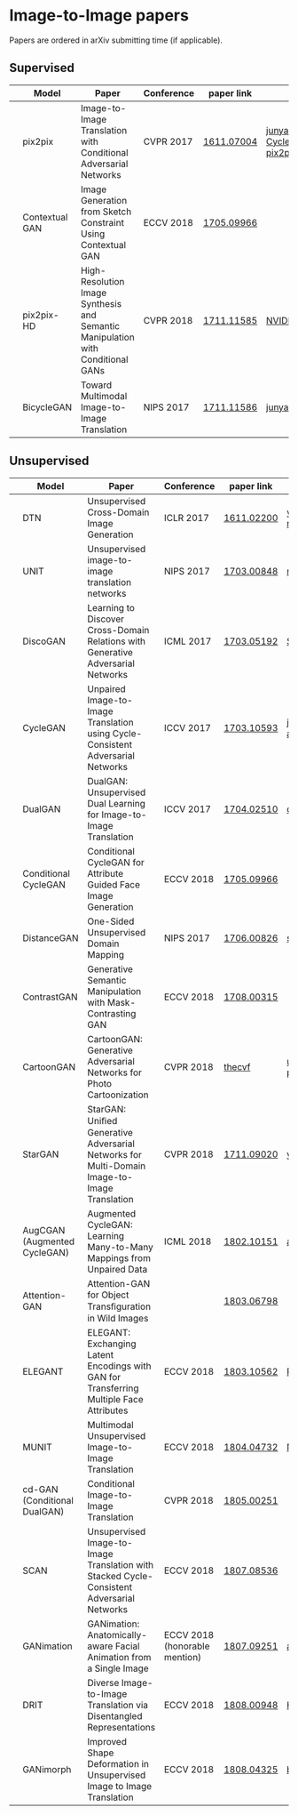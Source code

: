 # Image-to-Image papers

Papers are ordered in arXiv submitting time (if applicable).



## Supervised

|      | Model          | Paper                                                        | Conference | paper link                                     | code link                                                    |
| ---- | -------------- | ------------------------------------------------------------ | ---------- | ---------------------------------------------- | ------------------------------------------------------------ |
|      | pix2pix        | Image-to-Image Translation with Conditional Adversarial Networks | CVPR 2017  | [1611.07004](https://arxiv.org/abs/1611.07004) | [junyanz/pytorch-CycleGAN-and-pix2pix](https://github.com/junyanz/pytorch-CycleGAN-and-pix2pix) |
|      | Contextual GAN | Image Generation from Sketch Constraint Using Contextual GAN | ECCV 2018  | [1705.09966](https://arxiv.org/abs/1705.09966) |                                                              |
|      | pix2pix-HD     | High-Resolution Image Synthesis and Semantic Manipulation with Conditional GANs | CVPR 2018  | [1711.11585](https://arxiv.org/abs/1711.11585) | [NVIDIA/pix2pixHD](https://github.com/NVIDIA/pix2pixHD)      |
|      | BicycleGAN     | Toward Multimodal Image-to-Image Translation                 | NIPS 2017  | [1711.11586](https://arxiv.org/abs/1711.11586) | [junyanz/BicycleGAN](https://github.com/junyanz/BicycleGAN)  |



## Unsupervised

|      | Model                        | Paper                                                        | Conference                    | paper link                                                   | code link                                                    |
| ---- | ---------------------------- | ------------------------------------------------------------ | ----------------------------- | ------------------------------------------------------------ | ------------------------------------------------------------ |
|      | DTN                          | Unsupervised Cross-Domain Image Generation                   | ICLR 2017                     | [1611.02200](https://arxiv.org/abs/1611.02200)               | [yunjey/domain-transfer-network (unofficial)](https://github.com/yunjey/domain-transfer-network) |
|      | UNIT                         | Unsupervised image-to-image translation networks             | NIPS 2017                     | [1703.00848](https://arxiv.org/abs/1703.00848)               | [mingyuliutw/UNIT](https://github.com/mingyuliutw/UNIT)      |
|      | DiscoGAN                     | Learning to Discover Cross-Domain Relations with Generative Adversarial Networks | ICML 2017                     | [1703.05192](https://arxiv.org/abs/1703.05192)               | [SKTBrain/DiscoGAN](https://github.com/SKTBrain/DiscoGAN)    |
|      | CycleGAN                     | Unpaired Image-to-Image Translation using Cycle-Consistent Adversarial Networks | ICCV 2017                     | [1703.10593](https://arxiv.org/abs/1703.10593)               | [junyanz/pytorch-CycleGAN-and-pix2pix](https://github.com/junyanz/pytorch-CycleGAN-and-pix2pix) |
|      | DualGAN                      | DualGAN: Unsupervised Dual Learning for Image-to-Image Translation | ICCV 2017                     | [1704.02510](https://arxiv.org/abs/1704.02510)               | [duxingren14/DualGAN](https://github.com/duxingren14/DualGAN) |
|      | Conditional CycleGAN         | Conditional CycleGAN for Attribute Guided Face Image Generation | ECCV 2018                     | [1705.09966](https://arxiv.org/abs/1705.09966)               |                                                              |
|      | DistanceGAN                  | One-Sided Unsupervised Domain Mapping                        | NIPS 2017                     | [1706.00826](https://arxiv.org/abs/1706.00826)               | [sagiebenaim/DistanceGAN](https://github.com/sagiebenaim/DistanceGAN) |
|      | ContrastGAN                  | Generative Semantic Manipulation with Mask-Contrasting GAN   | ECCV 2018                     | [1708.00315](https://arxiv.org/abs/1708.00315)               |                                                              |
|      | CartoonGAN                   | CartoonGAN: Generative Adversarial Networks for Photo Cartoonization | CVPR 2018                     | [thecvf](http://openaccess.thecvf.com/content_cvpr_2018/papers/Chen_CartoonGAN_Generative_Adversarial_CVPR_2018_paper.pdf) | [unofficial test](https://github.com/Yijunmaverick/CartoonGAN-Test-Pytorch-Torch), [unofficial pytorch](https://github.com/znxlwm/pytorch-CartoonGAN) |
|      | StarGAN                      | StarGAN: Uniﬁed Generative Adversarial Networks for Multi-Domain Image-to-Image Translation | CVPR 2018                     | [1711.09020](https://arxiv.org/abs/1711.09020)               | [yunjey/StarGAN](https://github.com/yunjey/StarGAN)          |
|      | AugCGAN (Augmented CycleGAN) | Augmented CycleGAN: Learning Many-to-Many Mappings from Unpaired Data | ICML 2018                     | [1802.10151](https://arxiv.org/abs/1802.10151)               | [aalmah/augmented_cyclegan](https://github.com/aalmah/augmented_cyclegan) |
|      | Attention-GAN                | Attention-GAN for Object Transﬁguration in Wild Images       |                               | [1803.06798](https://arxiv.org/abs/1803.06798)               |                                                              |
|      | ELEGANT                      | ELEGANT: Exchanging Latent Encodings with GAN for Transferring Multiple Face Attributes | ECCV 2018                     | [1803.10562](https://arxiv.org/abs/1803.10562)               | [Prinsphield/ELEGANT](https://github.com/Prinsphield/ELEGANT) |
|      | MUNIT                        | Multimodal Unsupervised Image-to-Image Translation           | ECCV 2018                     | [1804.04732](https://arxiv.org/abs/1804.04732)               | [NVlabs/MUNIT](https://github.com/NVlabs/MUNIT)              |
|      | cd-GAN (Conditional DualGAN) | Conditional Image-to-Image Translation                       | CVPR 2018                     | [1805.00251](https://arxiv.org/abs/1805.00251)               |                                                              |
|      | SCAN                         | Unsupervised Image-to-Image Translation with Stacked Cycle-Consistent Adversarial Networks | ECCV 2018                     | [1807.08536](https://arxiv.org/abs/1807.08536)               |                                                              |
|      | GANimation                   | GANimation: Anatomically-aware Facial Animation from a Single Image | ECCV 2018 (honorable mention) | [1807.09251](https://arxiv.org/abs/1807.09251)               | [albertpumarola/GANimation](https://github.com/albertpumarola/GANimation) |
|      | DRIT                         | Diverse Image-to-Image Translation via Disentangled Representations | ECCV 2018                     | [1808.00948](https://arxiv.org/abs/1808.00948)               | [HsinYingLee/DRIT](https://github.com/HsinYingLee/DRIT)      |
|      | GANimorph                    | Improved Shape Deformation in Unsupervised Image to Image Translation | ECCV 2018                     | [1808.04325](https://arxiv.org/abs/1808.04325)               | [brownvc/ganimorph](https://github.com/brownvc/ganimorph/)   |

